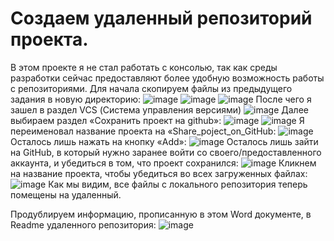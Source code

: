# Создаем удаленный репозиторий проекта.

В этом проекте я не стал работать с консолью, так как среды разработки сейчас предоставляют более удобную возможность работы с репозиториями.
Для начала скопируем файлы из предыдущего задания в новую директорию:
![image](https://user-images.githubusercontent.com/104893843/209538447-1d271eee-7303-4d8f-8b9f-ab645e980948.png)
![image](https://user-images.githubusercontent.com/104893843/209538455-734c5e9f-26ab-4f60-aba5-2a98dde0f51a.png)
![image](https://user-images.githubusercontent.com/104893843/209538458-78636b18-78ef-4f58-a967-609ecb6eab52.png)
После чего я зашел в раздел VCS (Система управления версиями)
![image](https://user-images.githubusercontent.com/104893843/209538476-cb1e9bbb-6406-4f0e-9953-358ac4b45560.png)
Далее выбираем раздел «Сохранить проект на github»:
![image](https://user-images.githubusercontent.com/104893843/209538496-fe4f1047-4726-41bc-8f61-d791782dbc64.png)
![image](https://user-images.githubusercontent.com/104893843/209538505-291d55d2-1e00-42e0-8a7d-91e39e559fea.png)
Я переименовал название проекта на «Share_poject_on_GitHub:
![image](https://user-images.githubusercontent.com/104893843/209538528-6e6d4cf9-1d45-4c95-a8c8-f3a93b6f71f2.png)
Осталось лишь нажать на кнопку «Add»:
![image](https://user-images.githubusercontent.com/104893843/209538552-55205cfe-d8dc-4016-8e4a-0988ec021221.png)
Осталось лишь зайти на GitHub, в который нужно заранее войти со своего/предоставленного аккаунта, и убедиться в том, что проект сохранился:
![image](https://user-images.githubusercontent.com/104893843/209538577-159fb270-1e77-4c81-a560-4308ea8e7d28.png)
Кликнем на название проекта, чтобы убедиться во всех загруженных файлах:
![image](https://user-images.githubusercontent.com/104893843/209538599-bae0b900-3457-4bde-a003-ab26cf498ede.png)
Как мы видим, все файлы с локального репозитория теперь помещены на удаленный.

Продублируем информацию, прописанную в этом Word документе, в Readme удаленного репозитория:
![image](https://user-images.githubusercontent.com/104893843/209538658-d1510eb1-a8ec-481c-a635-7feca86107ca.png)

